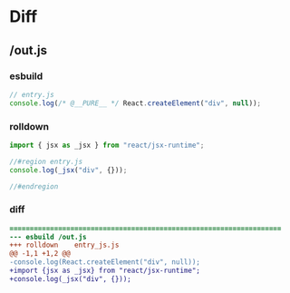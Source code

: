 # Diff
## /out.js
### esbuild
```js
// entry.js
console.log(/* @__PURE__ */ React.createElement("div", null));
```
### rolldown
```js
import { jsx as _jsx } from "react/jsx-runtime";

//#region entry.js
console.log(_jsx("div", {}));

//#endregion

```
### diff
```diff
===================================================================
--- esbuild	/out.js
+++ rolldown	entry_js.js
@@ -1,1 +1,2 @@
-console.log(React.createElement("div", null));
+import {jsx as _jsx} from "react/jsx-runtime";
+console.log(_jsx("div", {}));

```
